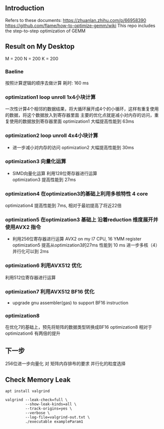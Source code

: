## Introduction
Refers to these documents: 
https://zhuanlan.zhihu.com/p/66958390
https://github.com/flame/how-to-optimize-gemm/wiki
This repo includes the step-to-step optimization of GEMM

## Result on My Desktop
M = 200
N = 200
K = 200

### Baeline
按照计算逻辑的顺序去做计算 耗时: 160 ms

### optimization1 loop unroll 1x4小块计算
一次性计算4个相邻的数据结果，将大循环展开成4个的小循环，这样有重复使用的数据，将这个数据放入到寄存器里面
主要的优化点就是减小对内存的访问，重复使用的数据放到寄存器里面
optimization1 大幅提高性能到 63ms

### optimization2 loop unroll 4x4小块计算
* 进一步减小对内存的访问
optimization2 大幅提高性能到 30ms

### optimization3 向量化运算
* SIMD向量化运算 利用128位寄存器进行运算           
optimization3 提高性能到 27ms

### optimization4 在optimization3的基础上利用多核特性 4 core
optimization4 提高性能到 7ms, 相对于最初提高了将近22倍

### optimization5 在optimization3 基础上 沿着reduction 维度展开并使用AVX2 指令
* 利用256位寄存器进行运算   AVX2 on my I7 CPU, 16 YMM register
optimization5 提高从optimization3的27ms 性能到 10 ms
进一步多核（4）并行化可以到 2ms

### optimization6 利用AVX512 优化
利用512位寄存器进行运算 

### optimization7 利用AVX512 BF16 优化
* upgrade gnu assembler(gas) to support BF16 instruction

### optimization8 
在优化7的基础上，预先将矩阵的数据类型转换成BF16
optimization8 相对于 optimization6 有两倍的提升 

## 下一步
256位进一步向量化 对 矩阵内存排布的要求
并行化的粒度选择

## Check Memory Leak
```
apt install valgrind

valgrind --leak-check=full \
         --show-leak-kinds=all \
         --track-origins=yes \
         --verbose \
         --log-file=valgrind-out.txt \
         ./executable exampleParam1
```
